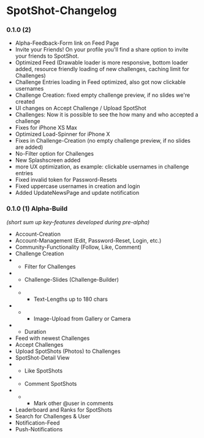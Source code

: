 # SpotShot-Changelog

### 0.1.0 (2)

- Alpha-Feedback-Form link on Feed Page
- Invite your Friends! On your profile you'll find a share option to invite your friends to SpotShot.
- Optimized Feed (Drawable loader is more responsive, bottom loader added, resource friendly loading of new challenges, caching limit for Challenges)
- Challenge Entries loading in Feed optimized, also got now clickable usernames
- Challenge Creation: fixed empty challenge preview, if no slides we're created
- UI changes on Accept Challenge / Upload SpotShot
- Challenges: Now it is possible to see the how many and who accepted a challenge
- Fixes for iPhone XS Max
- Optimized Load-Spinner for iPhone X
- Fixes in Challenge-Creation (no empty challenge preview, if no slides are added)
- No-Filter option for Challenges 
- New Splashscreen added
- more UX optimization, as example: clickable usernames in challenge entries
- Fixed invalid token for Password-Resets
- Fixed uppercase usernames in creation and login
- Added UpdateNewsPage and update notification

### 0.1.0 (1) Alpha-Build
*(short sum up key-features developed during pre-alpha)*

- Account-Creation
- Account-Management (Edit, Password-Reset, Login, etc.)
- Community-Functionality (Follow, Like, Comment)
- Challenge Creation
- - Filter for Challenges
- - Challenge-Slides (Challenge-Builder)
- - - Text-Lengths up to 180 chars
- - - Image-Upload from Gallery or Camera
- - Duration
- Feed with newest Challenges
- Accept Challenges
- Upload SpotShots (Photos) to Challenges
- SpotShot-Detail View
- - Like SpotShots
- - Comment SpotShots
- - - Mark other \@user in comments
- Leaderboard and Ranks for SpotShots
- Search for Challenges & User
- Notification-Feed
- Push-Notifications
